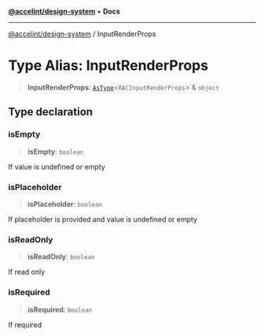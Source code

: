 [**@accelint/design-system**](../README.md) • **Docs**

***

[@accelint/design-system](../README.md) / InputRenderProps

# Type Alias: InputRenderProps

> **InputRenderProps**: [`AsType`](AsType.md)\<`RACInputRenderProps`\> & `object`

## Type declaration

### isEmpty

> **isEmpty**: `boolean`

If value is undefined or empty

### isPlaceholder

> **isPlaceholder**: `boolean`

If placeholder is provided and value is undefined or empty

### isReadOnly

> **isReadOnly**: `boolean`

If read only

### isRequired

> **isRequired**: `boolean`

If required

